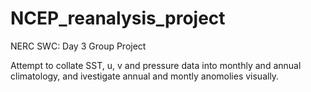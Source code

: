 # NCEP_reanalysis_project
NERC SWC: Day 3 Group Project 


Attempt to collate SST, u, v and pressure data into monthly and annual climatology, and ivestigate annual and montly anomolies visually. 
